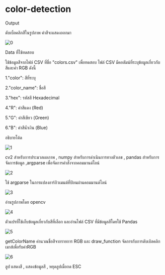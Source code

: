 # color-detection



Output 

ดับเบิ้ลคลิกสีในรูปภาพ ค่าสีจะแสดงออกมา

![0](https://github.com/ThanachaiD/color-detection/assets/148684074/0d836243-3439-453d-a0b8-5c5e2f96b723)


Data ที่ใช้ทดสอบ

ใช้ข้อมูลสีจากไฟล์ CSV ที่ชื่อ "colors.csv" เพื่อทดสอบ ไฟล์ CSV มีคอลัมน์ที่ระบุข้อมูลเกี่ยวกับสีและค่า RGB ดังนี้

1."color": สีที่ระบุ

2."color_name": ชื่อสี

3."hex": รหัสสี Hexadecimal

4."R": ค่าสีแดง (Red)

5."G": ค่าสีเขียว (Green)

6."B": ค่าสีน้ำเงิน (Blue)


อธิบายโค้ด


![1](https://github.com/ThanachaiD/color-detection/assets/148684074/e3f1899e-70ce-490a-acd5-8eb267237663)

cv2 สำหรับการประมวลผลภาพ , numpy สำหรับการดำเนินการทางตัวเลข , pandas สำหรับการจัดการข้อมูล ,argparse เพื่อจัดการคำสั่งจากคอมมานด์ไลน์

![2](https://github.com/ThanachaiD/color-detection/assets/148684074/bd936327-2246-426b-8650-397b2f9d8461)

ใช้ argparse ในการแปลงอาร์กิวเมนต์ที่ป้อนผ่านคอมมานด์ไลน์


![3](https://github.com/ThanachaiD/color-detection/assets/148684074/360a2201-a983-4ac0-bcc8-23ab868e0968)

อ่านรูปภาพโดย opencv


![4](https://github.com/ThanachaiD/color-detection/assets/148684074/ac41276e-e293-4153-aad5-59073d0476e6)

ตัวแปรที่ใช้เก็บข้อมูลเกี่ยวกับสีที่เลือก และอ่านไฟล์ CSV ที่มีข้อมูลสีโดยใช้ Pandas


![5](https://github.com/ThanachaiD/color-detection/assets/148684074/7a61c739-f363-43d8-9235-8500fc325489)

getColorName คำนวณชื่อสีจากรายการ RGB และ draw_function จัดการกับการดับเบิลคลิกเมาส์เพื่อรับค่าRGB


![6](https://github.com/ThanachaiD/color-detection/assets/148684074/7774f146-0004-408f-aa3d-cf46e0502f04)

ลูป แสดงสี , แสดงข้อมูลสี , หยุดลูปเมื่อกด ESC
